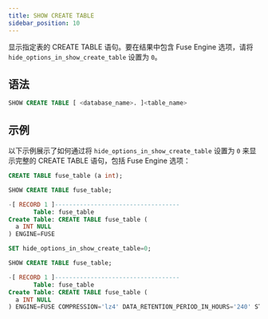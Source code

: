 ```yaml
---
title: SHOW CREATE TABLE
sidebar_position: 10
---
```


显示指定表的 CREATE TABLE 语句。要在结果中包含 Fuse Engine 选项，请将 `hide_options_in_show_create_table` 设置为 `0`。

## 语法

```sql
SHOW CREATE TABLE [ <database_name>. ]<table_name>
```

## 示例

以下示例展示了如何通过将 `hide_options_in_show_create_table` 设置为 `0` 来显示完整的 CREATE TABLE 语句，包括 Fuse Engine 选项：

```sql
CREATE TABLE fuse_table (a int);

SHOW CREATE TABLE fuse_table;

-[ RECORD 1 ]-----------------------------------
       Table: fuse_table
Create Table: CREATE TABLE fuse_table (
  a INT NULL
) ENGINE=FUSE

SET hide_options_in_show_create_table=0;

SHOW CREATE TABLE fuse_table;

-[ RECORD 1 ]-----------------------------------
       Table: fuse_table
Create Table: CREATE TABLE fuse_table (
  a INT NULL
) ENGINE=FUSE COMPRESSION='lz4' DATA_RETENTION_PERIOD_IN_HOURS='240' STORAGE_FORMAT='native'
```